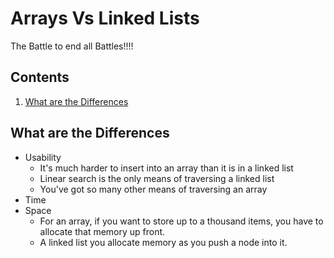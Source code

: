 # Arrays Vs Linked Lists

The Battle to end all Battles!!!!

## Contents

1. [What are the Differences](#what-are-the-differences)

## What are the Differences

- Usability
  - It's much harder to insert into an array than it is in a linked list
  - Linear search is the only means of traversing a linked list
  - You've got so many other means of traversing an array
- Time
- Space
  - For an array, if you want to store up to a thousand items, you have to allocate that memory up front.
  - A linked list you allocate memory as you push a node into it.
